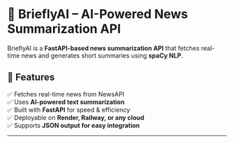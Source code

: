 # 📰 BrieflyAI – AI-Powered News Summarization API

BrieflyAI is a **FastAPI-based news summarization API** that fetches real-time news and generates short summaries using **spaCy NLP**.

## 🚀 Features

✅ Fetches real-time news from NewsAPI  
✅ Uses **AI-powered text summarization**  
✅ Built with **FastAPI** for speed & efficiency  
✅ Deployable on **Render, Railway, or any cloud**  
✅ Supports **JSON output for easy integration**  

---

